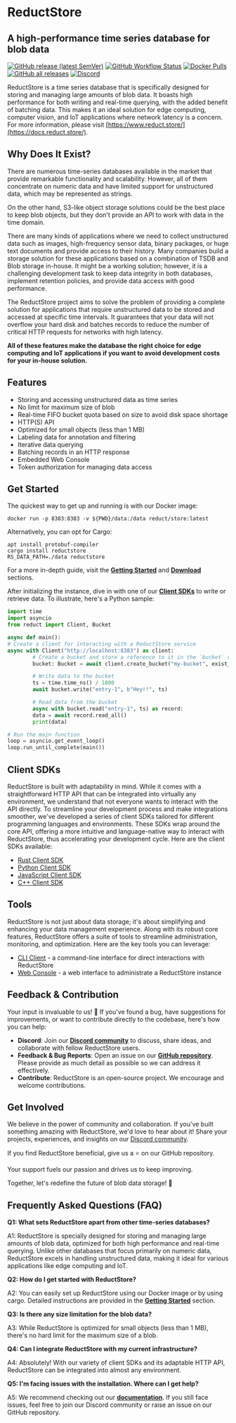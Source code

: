 # ReductStore

## A high-performance time series database for blob data

[![GitHub release (latest SemVer)](https://img.shields.io/github/v/release/reductstore/reductstore)](https://github.com/reductstore/reductstore/releases/latest)
[![GitHub Workflow Status](https://img.shields.io/github/actions/workflow/status/reductstore/reductstore/ci.yml?branch=main)](https://github.com/reductstore/reductstore/actions)
[![Docker Pulls](https://img.shields.io/docker/pulls/reduct/store)](https://hub.docker.com/r/reduct/store)
[![GitHub all releases](https://img.shields.io/github/downloads/reductstore/reductstore/total)](https://github.com/reductstore/reductstore/releases/latest)
[![Discord](https://img.shields.io/discord/939475547065561088)](https://discord.gg/8wPtPGJYsn)


ReductStore is a time series database that is specifically designed for storing and managing large amounts of blob data. It boasts high performance for both writing and real-time querying, with the added benefit of batching data. This makes it an ideal solution for edge computing, computer vision, and IoT applications where network latency is a concern. For more information, please visit [https://www.reduct.store/](https://docs.reduct.store/).

## Why Does It Exist?

There are numerous time-series databases available in the market that provide remarkable functionality and scalability. However, all of them concentrate on numeric data and have limited support for unstructured data, which may be represented as strings.

On the other hand, S3-like object storage solutions could be the best place to keep blob objects, but they don't provide an API to work with data in the time domain.

There are many kinds of applications where we need to collect unstructured data such as images, high-frequency sensor data, binary packages, or huge text documents and provide access to their history.
Many companies build a storage solution for these applications based on a combination of TSDB and Blob storage in-house. It might be a working solution; however, it is a challenging development task to keep data integrity in both databases, implement retention policies, and provide data access with good performance.

The ReductStore project aims to solve the problem of providing a complete solution for applications that require unstructured data to be stored and accessed at specific time intervals.
It guarantees that your data will not overflow your hard disk and batches records to reduce the number of critical HTTP requests for networks with high latency.

**All of these features make the database the right choice for edge computing and IoT applications if you want to avoid development costs for your in-house solution.**

## Features

- Storing and accessing unstructured data as time series
- No limit for maximum size of blob
- Real-time FIFO bucket quota based on size to avoid disk space shortage
- HTTP(S) API
- Optimized for small objects (less than 1 MB)
- Labeling data for annotation and filtering
- Iterative data querying
- Batching records in an HTTP response
- Embedded Web Console
- Token authorization for managing data access

## Get Started

The quickest way to get up and running is with our Docker image:

```
docker run -p 8383:8383 -v ${PWD}/data:/data reduct/store:latest
```

Alternatively, you can opt for Cargo:

```
apt install protobuf-compiler
cargo install reductstore
RS_DATA_PATH=./data reductstore
```

For a more in-depth guide, visit the **[Getting Started](https://docs.reduct.store/)** and **[Download](https://www.reduct.store/download)** sections.

After initializing the instance, dive in with one of our **[Client SDKs](https://www.notion.so/ReductStore-README-6e4136e267c041538abc4572c86a00cc?pvs=21)** to write or retrieve data. To illustrate, here's a Python sample:

```python
import time
import asyncio
from reduct import Client, Bucket

async def main():
# Create a client for interacting with a ReductStore service
async with Client("http://localhost:8383") as client:
        # Create a bucket and store a reference to it in the `bucket` variable
        bucket: Bucket = await client.create_bucket("my-bucket", exist_ok=True)

        # Write data to the bucket
        ts = time.time_ns() / 1000
        await bucket.write("entry-1", b"Hey!!", ts)

        # Read data from the bucket
        async with bucket.read("entry-1", ts) as record:
        data = await record.read_all()
        print(data)

# Run the main function
loop = asyncio.get_event_loop()
loop.run_until_complete(main())
```

## Client SDKs

ReductStore is built with adaptability in mind. While it comes with a straightforward HTTP API that can be integrated into virtually any environment, we understand that not everyone wants to interact with the API directly.
To streamline your development process and make integrations smoother, we've developed a series of client SDKs tailored for different programming languages and environments. These SDKs wrap around the core API, offering a more intuitive and language-native way to interact with ReductStore, thus accelerating your development cycle.
Here are the client SDKs available:

- [Rust Client SDK](https://github.com/reductstore/reductstore/tree/main/reduct_rs)
- [Python Client SDK](https://github.com/reductstore/reduct-py)
- [JavaScript Client SDK](https://github.com/reductstore/reduct-js)
- [C++ Client SDK](https://github.com/reductstore/reduct-cpp)

## Tools

ReductStore is not just about data storage; it's about simplifying and enhancing your data management experience. Along with its robust core features, ReductStore offers a suite of tools to streamline administration, monitoring, and optimization. Here are the key tools you can leverage:

- [CLI Client](https://github.com/reductstore/reduct-cli) - a command-line interface for direct interactions with ReductStore
- [Web Console](https://github.com/reductstore/web-console) - a web interface to administrate a ReductStore instance

## **Feedback & Contribution**

Your input is invaluable to us! 🌟 If you've found a bug, have suggestions for improvements, or want to contribute directly to the codebase, here's how you can help:

- **Discord**: Join our [**Discord community**](https://discord.gg/BWrCncF5EP) to discuss, share ideas, and collaborate with fellow ReductStore users.
- **Feedback & Bug Reports**: Open an issue on our **[GitHub repository](https://github.com/reductstore/reductstore/issues)**. Please provide as much detail as possible so we can address it effectively.
- **Contribute**: ReductStore is an open-source project. We encourage and welcome contributions.

## **Get Involved**

We believe in the power of community and collaboration. If you've built something amazing with ReductStore, we'd love to hear about it! Share your projects, experiences, and insights on our [Discord community](https://discord.gg/BWrCncF5EP).

If you find ReductStore beneficial, give us a ⭐ on our GitHub repository.

Your support fuels our passion and drives us to keep improving.

Together, let's redefine the future of blob data storage! 🚀

## **Frequently Asked Questions (FAQ)**

**Q1: What sets ReductStore apart from other time-series databases?**

A1: ReductStore is specially designed for storing and managing large amounts of blob data, optimized for both high performance and real-time querying. Unlike other databases that focus primarily on numeric data, ReductStore excels in handling unstructured data, making it ideal for various applications like edge computing and IoT.

**Q2: How do I get started with ReductStore?**

A2: You can easily set up ReductStore using our Docker image or by using cargo. Detailed instructions are provided in the **[Getting Started](https://docs.reduct.store/)** section.

**Q3: Is there any size limitation for the blob data?**

A3: While ReductStore is optimized for small objects (less than 1 MB), there's no hard limit for the maximum size of a blob.

**Q4: Can I integrate ReductStore with my current infrastructure?**

A4: Absolutely! With our variety of client SDKs and its adaptable HTTP API, ReductStore can be integrated into almost any environment.

**Q5: I'm facing issues with the installation. Where can I get help?**

A5: We recommend checking out our **[documentation](https://docs.reduct.store/)**. If you still face issues, feel free to join our Discord community or raise an issue on our GitHub repository.
